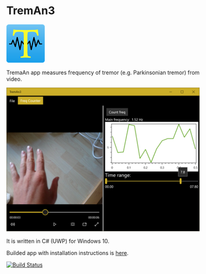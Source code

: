 # TremAn3

![treman logo](TremAn3\Assets\StoreLogo.scale-200.png)

TremaAn app measures frequency of tremor (e.g. Parkinsonian tremor) from video.

![treman logo](NoApp\Store\screenshot01.png)

It is written in C# (UWP) for Windows 10.

Builded app with installation instructions is [here](http://treman3.azurewebsites.net/).

[![Build Status](https://dev.azure.com/tesarj13/TremAn/_apis/build/status/tesar-tech.TremAn3?branchName=develop)](https://dev.azure.com/tesarj13/TremAn/_build/latest?definitionId=6&branchName=develop)